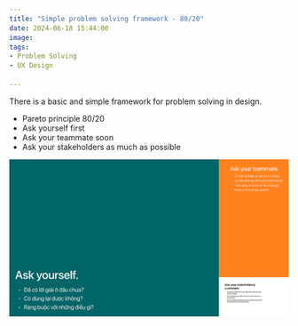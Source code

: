 ```yaml
---
title: "Simple problem solving framework - 80/20"
date: 2024-06-18 15:44:00
image: 
tags:
- Problem Solving
- UX Design

---
```


There is a basic and simple framework for problem solving in design.
- Pareto principle 80/20
- Ask yourself first 
- Ask your teammate soon 
- Ask your stakeholders as much as possible

![Problem solving framework - 80/20](/assets/img/micro/2024-06-18/problem-solving-framework.png)